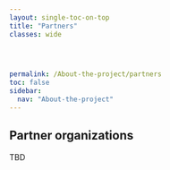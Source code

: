 ```yaml
---
layout: single-toc-on-top
title: "Partners"
classes: wide

    


permalink: /About-the-project/partners
toc: false
sidebar:
  nav: "About-the-project"
---
```


## Partner organizations

TBD 
